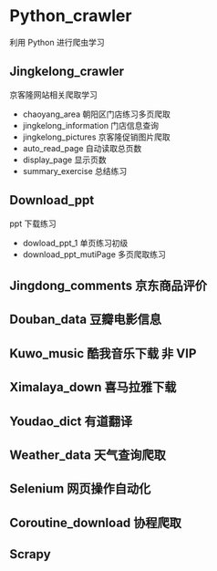 # Python_crawler

利用 Python 进行爬虫学习

## Jingkelong_crawler

京客隆网站相关爬取学习

- chaoyang_area 朝阳区门店练习多页爬取
- jingkelong_information 门店信息查询
- jingkelong_pictures 京客隆促销图片爬取
- auto_read_page 自动读取总页数
- display_page 显示页数
- summary_exercise 总结练习

## Download_ppt

ppt 下载练习

- dowload_ppt_1 单页练习初级
- download_ppt_mutiPage 多页爬取练习

## Jingdong_comments 京东商品评价

## Douban_data 豆瓣电影信息

## Kuwo_music 酷我音乐下载 非 VIP

## Ximalaya_down 喜马拉雅下载

## Youdao_dict 有道翻译

## Weather_data 天气查询爬取

## Selenium 网页操作自动化

## Coroutine_download 协程爬取

## Scrapy
